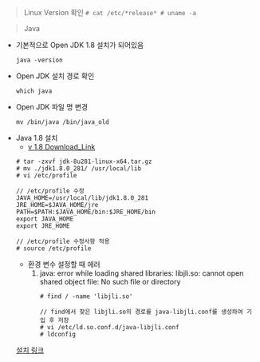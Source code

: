 > Linux Version 확인
    ```
    # cat /etc/*release*
    # uname -a
    ```

> Java
- 기본적으로 Open JDK 1.8 설치가 되어있음
  ```
  java -version
  ```
- Open JDK 설치 경로 확인
  ```
  which java
  ```
- Open JDK 파일 명 변경
  ```
  mv /bin/java /bin/java_old
  ```
- Java 1.8 설치
  - [v 1.8 Download_Link](https://www.oracle.com/java/technologies/javase/javase-jdk8-downloads.html)
  ```
  # tar -zxvf jdk-8u281-linux-x64.tar.gz
  # mv ./jdk1.8.0_281/ /usr/local/lib
  # vi /etc/profile
  
  // /etc/profile 수정
  JAVA_HOME=/usr/local/lib/jdk1.8.0_281
  JRE_HOME=$JAVA_HOME/jre
  PATH=$PATH:$JAVA_HOME/bin:$JRE_HOME/bin
  export JAVA_HOME
  export JRE_HOME
  
  // /etc/profile 수정사항 적용
  # source /etc/profile
  ```
  - 환경 변수 설정할 때 에러
    1. java: error while loading shared libraries: libjli.so: cannot open shared object file: No such file or directory
        ```
        # find / -name 'libjli.so'
        
        // find에서 찾은 libjli.so의 경로를 java-libjli.conf를 생성하여 기입 후 저장
        # vi /etc/ld.so.conf.d/java-libjli.conf
        # ldconfig
        ```
  [설치 링크](https://copycoding.tistory.com/290#google_vignette)

